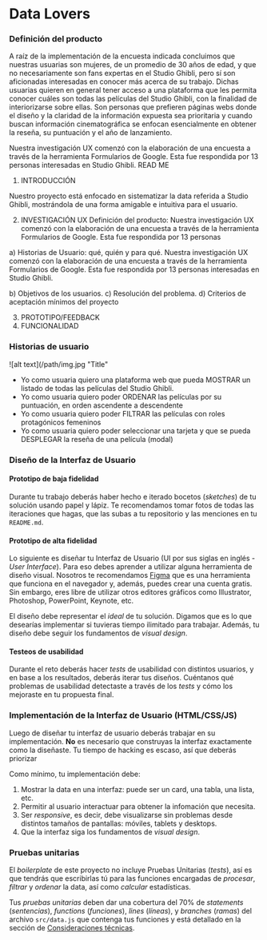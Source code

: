 # Data Lovers

### Definición del producto

A raíz de la implementación de la encuesta indicada concluimos que nuestras usuarias son mujeres, de un promedio de 30 años de edad, y que no necesariamente son fans expertas en el Studio Ghibli, pero sí son aficionadas interesadas en conocer más acerca de su trabajo.
Dichas usuarias quieren en general tener acceso a una plataforma que les permita conocer cuáles son todas las películas del Studio Ghibli, con la finalidad de interiorizarse sobre ellas.
Son personas que prefieren páginas webs donde el diseño y la claridad de la información expuesta sea prioritaria y cuando buscan información cinematográfica se enfocan esencialmente en obtener la reseña, su puntuación y el año de lanzamiento.


Nuestra investigación UX comenzó con la elaboración de una encuesta a través de la herramienta Formularios de Google. Esta fue respondida por 13 personas interesadas en Studio Ghibli.
READ ME

1.	INTRODUCCIÓN

Nuestro proyecto está enfocado en sistematizar la data referida a Studio Ghibli, mostrándola de una forma amigable e intuitiva para el usuario. 

2.	INVESTIGACIÓN UX
Definición del producto: Nuestra investigación UX comenzó con la elaboración de una encuesta a través de la herramienta Formularios de Google. Esta fue respondida por 13 personas

a)	Historias de Usuario: qué, quién y para qué. 
Nuestra investigación UX comenzó con la elaboración de una encuesta a través de la herramienta Formularios de Google. Esta fue respondida por 13 personas interesadas en Studio Ghibli. 

b) Objetivos de los usuarios.
c) Resolución del problema.
d) Criterios de aceptación mínimos del proyecto

3.	PROTOTIPO/FEEDBACK
4.	FUNCIONALIDAD



### Historias de usuario
![alt text](/path/img.jpg "Title"
* Yo como usuaria quiero una plataforma web que pueda MOSTRAR un listado de todas las películas del Studio Ghibli.
* Yo como usuaria quiero poder ORDENAR las películas por su puntuación, en orden ascendente a descendente
* Yo como usuaria quiero poder FILTRAR las películas con roles protagónicos femeninos
* Yo como usuaria quiero poder seleccionar una tarjeta y que se pueda DESPLEGAR la reseña de una película (modal)


### Diseño de la Interfaz de Usuario

#### Prototipo de baja fidelidad

Durante tu trabajo deberás haber hecho e iterado bocetos (_sketches_) de tu
solución usando papel y lápiz. Te recomendamos tomar fotos de todas las
iteraciones que hagas, que las subas a tu repositorio y las menciones en tu
`README.md`.

#### Prototipo de alta fidelidad

Lo siguiente es diseñar tu Interfaz de Usuario (UI por sus siglas en inglés -
_User Interface_). Para eso debes aprender a utilizar alguna herramienta de
diseño visual. Nosotros te recomendamos [Figma](https://www.figma.com/) que es
una herramienta que funciona en el navegador y, además, puedes crear una cuenta
gratis. Sin embargo, eres libre de utilizar otros editores gráficos como
Illustrator, Photoshop, PowerPoint, Keynote, etc.

El diseño debe representar el _ideal_ de tu solución. Digamos que es lo que
desearías implementar si tuvieras tiempo ilimitado para trabajar. Además, tu
diseño debe seguir los fundamentos de _visual design_.

#### Testeos de usabilidad

Durante el reto deberás hacer _tests_ de usabilidad con distintos usuarios, y
en base a los resultados, deberás iterar tus diseños. Cuéntanos
qué problemas de usabilidad detectaste a través de los _tests_ y cómo los
mejoraste en tu propuesta final.

### Implementación de la Interfaz de Usuario (HTML/CSS/JS)

Luego de diseñar tu interfaz de usuario deberás trabajar en su implementación.
**No** es necesario que construyas la interfaz exactamente como la diseñaste.
Tu tiempo de hacking es escaso, así que deberás priorizar

Como mínimo, tu implementación debe:

1. Mostrar la data en una interfaz: puede ser un card, una tabla, una lista,
   etc.
2. Permitir al usuario interactuar para obtener la infomación que necesita.
3. Ser _responsive_, es decir, debe visualizarse sin problemas desde distintos
   tamaños de pantallas: móviles, tablets y desktops.
4. Que la interfaz siga los fundamentos de _visual design_.

### Pruebas unitarias

El _boilerplate_ de este proyecto no incluye Pruebas Unitarias (_tests_), así es
que  tendrás que escribirlas tú para las funciones encargadas de  _procesar_,
_filtrar_ y _ordenar_ la data, así como _calcular_ estadísticas.

Tus _pruebas unitarias_ deben dar una cobertura del 70% de _statements_
(_sentencias_), _functions_ (_funciones_), _lines_ (_líneas_), y _branches_
(_ramas_) del archivo `src/data.js` que contenga tus funciones y está detallado
en la sección de [Consideraciones técnicas](#srcdatajs).

